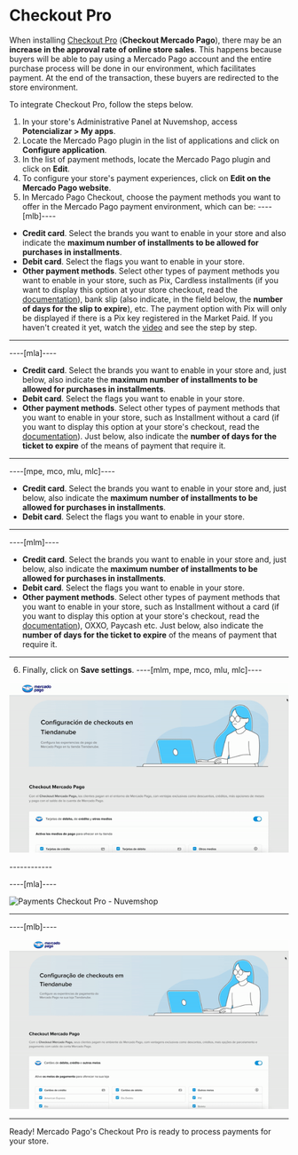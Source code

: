 # Checkout Pro
 
When installing [Checkout Pro](/developers/en/docs/checkout-pro/landing) (**Checkout Mercado Pago**), there may be an **increase in the approval rate of online store sales**. This happens because buyers will be able to pay using a Mercado Pago account and the entire purchase process will be done in our environment, which facilitates payment. At the end of the transaction, these buyers are redirected to the store environment.
 
To integrate Checkout Pro, follow the steps below.
 
1. In your store's Administrative Panel at Nuvemshop, access **Potencializar > My apps**. 
2. Locate the Mercado Pago plugin in the list of applications and click on **Configure application**.
3. In the list of payment methods, locate the Mercado Pago plugin and click on **Edit**.
4. To configure your store's payment experiences, click on **Edit on the Mercado Pago website**.
5. In Mercado Pago Checkout, choose the payment methods you want to offer in the Mercado Pago payment environment, which can be:
 ----[mlb]----
 * **Credit card**. Select the brands you want to enable in your store and also indicate the **maximum number of installments to be allowed for purchases in installments**. 
 * **Debit card**. Select the flags you want to enable in your store. 
 * **Other payment methods**. Select other types of payment methods you want to enable in your store, such as Pix, Cardless installments (if you want to display this option at your store checkout, read the [documentation](/developers/en/docs/nuvemshop/payments-configuration/mercado-credito)), bank slip (also indicate, in the field below, the **number of days for the slip to expire**), etc. The payment option with Pix will only be displayed if there is a Pix key registered in the Market Paid. If you haven't created it yet, watch the [video](https://www.youtube.com/watch?v=60tApKYVnkA) and see the step by step. 

 ------------
----[mla]----
 * **Credit card**. Select the brands you want to enable in your store and, just below, also indicate the **maximum number of installments to be allowed for purchases in installments**. 
 * **Debit card**. Select the flags you want to enable in your store. 
 * **Other payment methods**. Select other types of payment methods that you want to enable in your store, such as Installment without a card (if you want to display this option at your store's checkout, read the [documentation](/developers/en/docs/nuvemshop/payments-configuration/mercado-credito)). Just below, also indicate the **number of days for the ticket to expire** of the means of payment that require it.

 ------------
 ----[mpe, mco, mlu, mlc]----
 * **Credit card**. Select the brands you want to enable in your store and, just below, also indicate the **maximum number of installments to be allowed for purchases in installments**. 
 * **Debit card**. Select the flags you want to enable in your store. 

 ------------
 ----[mlm]----
 * **Credit card**. Select the brands you want to enable in your store and, just below, also indicate the **maximum number of installments to be allowed for purchases in installments**. 
 * **Debit card**. Select the flags you want to enable in your store. 
 * **Other payment methods**. Select other types of payment methods that you want to enable in your store, such as Installment without a card (if you want to display this option at your store's checkout, read the [documentation](/developers/en/docs/nuvemshop/payments-configuration/mercado-credito)), OXXO, Paycash etc. Just below, also indicate the **number of days for the ticket to expire** of the means of payment that require it.

 ------------
6. Finally, click on **Save settings**.
----[mlm, mpe, mco, mlu, mlc]---- 
<center>

![Payments Checkout Pro - Nuvemshop](/images/nuvemshop/cho-pro-mlm-es.gif)

</center>
------------

----[mla]---- 

![Payments Checkout Pro - Nuvemshop](/images/nuvemshop/cho-pro-mla-es.png)

------------
----[mlb]---- 
<center>

![Payments Checkout Pro - Nuvemshop](/images/nuvemshop/cho-pro-pt.gif)

</center>

------------

Ready! Mercado Pago's Checkout Pro is ready to process payments for your store.